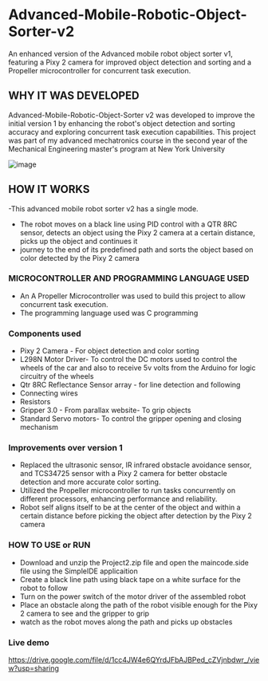 # Advanced-Mobile-Robotic-Object-Sorter-v2
An enhanced version of the Advanced mobile robot object sorter v1, featuring a Pixy 2 camera for improved object detection and sorting and a Propeller microcontroller for concurrent task execution.

## WHY IT WAS DEVELOPED
Advanced-Mobile-Robotic-Object-Sorter v2 was developed to improve the initial version 1 by enhancing the robot's object detection and sorting accuracy and exploring concurrent task execution capabilities. This project was part of my advanced mechatronics course in the second year of the Mechanical Engineering master's program at New York University
  
![image](https://github.com/damisotomi/Advanced-Mobile-Robotic-Object-Sorter-v2/assets/67606934/df901d26-7315-44ba-9b46-70816c54d7b4)

  
## HOW IT WORKS
  -This advanced mobile robot sorter v2 has a single mode.
  - The robot moves on a black line using PID control with a QTR 8RC sensor, detects an object using the Pixy 2 camera at a certain distance, picks up the object and continues it 
  - journey to the end of its predefined path and sorts the object based on color detected by the Pixy 2 camera

### MICROCONTROLLER AND PROGRAMMING LANGUAGE USED
  - An A Propeller Microcontroller was used to build this project to allow concurrent task execution.
  - The programming language used was C programming

### Components used
  - Pixy 2 Camera - For object detection and color sorting
  - L298N Motor Driver- To control the DC motors used to control the wheels of the car and also to receive 5v volts from the Arduino for logic circuitry of the wheels 
  - Qtr 8RC Reflectance Sensor array - for line detection and following 
  - Connecting wires
  - Resistors
  - Gripper 3.0 - From parallax website- To grip objects
  - Standard Servo motors- To control the gripper opening and closing mechanism


### Improvements over version 1
  - Replaced the ultrasonic sensor, IR infrared obstacle avoidance sensor, and TCS34725 sensor with a Pixy 2 camera for better obstacle detection and more accurate color sorting.
  - Utilized the Propeller microcontroller to run tasks concurrently on different processors, enhancing performance and reliability.
  - Robot self aligns itself to be at the center of the object and within a certain distance before picking the object after detection by the Pixy 2 camera

### HOW TO USE or RUN
  - Download and unzip the Project2.zip file and open the maincode.side file using the SimpleIDE applicaition
  - Create a black line path using black tape on a white surface for the robot to follow
  - Turn on the power switch of the motor driver of the assembled robot
  - Place an obstacle along the path of the robot visible enough for the Pixy 2 camera to see and the gripper to grip
  - watch as the robot moves along the path and picks up obstacles

### Live demo
https://drive.google.com/file/d/1cc4JW4e6QYrdJFbAJBPed_cZVjnbdwr_/view?usp=sharing
